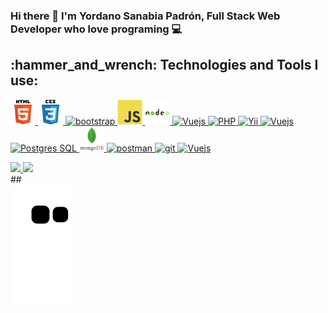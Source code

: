 ### Hi there 👋 I'm Yordano Sanabia Padrón, Full Stack Web Developer who love programing :computer:<br>
<h2 align="left">:hammer_and_wrench: Technologies and Tools I use:</h2>
<p align="left">
    <a href="https://www.w3.org/html/" target="_blank"> <img src="https://raw.githubusercontent.com/devicons/devicon/master/icons/html5/html5-original-wordmark.svg" alt="html5" width="40" height="40"/> </a>
    <a href="https://www.w3schools.com/css/" target="_blank"> <img src="https://raw.githubusercontent.com/devicons/devicon/master/icons/css3/css3-original-wordmark.svg" alt="css3" width="40" height="40"/> </a>
    <a href="https://getbootstrap.com/" target="_blank"> <img src="https://www.vectorlogo.zone/logos/getbootstrap/getbootstrap-ar21.svg" alt="bootstrap" width="80" height="40"/> </a>
    <a href="https://developer.mozilla.org/en-US/docs/Web/JavaScript" target="_blank"> <img src="https://raw.githubusercontent.com/devicons/devicon/master/icons/javascript/javascript-original.svg" alt="javascript" width="40" height="40"/> </a>
    <a href="https://nodejs.org" target="_blank"> <img src="https://raw.githubusercontent.com/devicons/devicon/master/icons/nodejs/nodejs-original-wordmark.svg" alt="nodejs" width="40" height="40"/> </a>
    <a href="https://vuejs.org/" target="_blank"> <img src="https://www.vectorlogo.zone/logos/vuejs/vuejs-icon.svg" alt="Vuejs" width="40" height="40"/> </a>
    <a href="https://www.php.net/" target="_blank"> <img src="https://www.vectorlogo.zone/logos/php/php-ar21.svg" alt="PHP" width="40" height="40"/> </a> 
    <a href="https://www.yiiframework.com/" target="_blank"> <img src="https://www.vectorlogo.zone/logos/yiiframework/yiiframework-ar21.svg" alt="Yii" width="40" height="40"/> </a>
    <a href="https://laravel.com/" target="_blank"> <img src="https://www.vectorlogo.zone/logos/laravel/laravel-ar21.svg" alt="Vuejs" width="80" height="40"/> </a>
    <a href="https://www.postgresql.org" target="_blank"> <img src="https://www.vectorlogo.zone/logos/postgresql/postgresql-vertical.svg" alt="Postgres SQL" width="40" height="40"/> </a>
    <a href="https://www.mongodb.com/" target="_blank"> <img src="https://raw.githubusercontent.com/devicons/devicon/master/icons/mongodb/mongodb-original-wordmark.svg" alt="mongodb" width="40" height="40"/> </a>
    <a href="https://www.postman.com/" target="_blank"> <img src="https://www.vectorlogo.zone/logos/getpostman/getpostman-icon.svg" alt="postman" width="40" height="40"/> </a>
    <a href="https://git-scm.com/" target="_blank"> <img src="https://www.vectorlogo.zone/logos/git-scm/git-scm-icon.svg" alt="git" width="40" height="40"/> </a>
    <a href="#" target="_blank"> <img src="https://www.vectorlogo.zone/logos/linux/linux-icon.svg" alt="Vuejs" width="40" height="40"/> </a>
</p>
<div style="widht: 99%">
    <a href="https://github.com/yordano91">
        <img height="160em" src="https://github-readme-stats.vercel.app/api?username=yordano91&show_icons=true&theme=dark&include_all_commits=true&count_private=true&custom_title=GitHub%20Stats"/>
        <img height="160em" src="https://github-readme-stats.vercel.app/api/top-langs/?username=yordano91&layout=compact&langs_count=7&theme=dark"/>
    </a>
</div>
##
<div>
    <img src="https://github.com/ale94lko/ale94lko/blob/output/github-contribution-grid-snake.svg"/>
</div>
